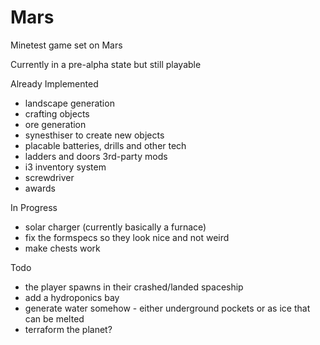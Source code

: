 # Mars
Minetest game set on Mars

Currently in a pre-alpha state but still playable

Already Implemented
- landscape generation
- crafting objects
- ore generation
- synesthiser to create new objects
- placable batteries, drills and other tech
- ladders and doors
3rd-party mods
- i3 inventory system
- screwdriver
- awards

In Progress
- solar charger (currently basically a furnace) 
- fix the formspecs so they look nice and not weird
- make chests work

Todo
- the player spawns in their crashed/landed spaceship
- add a hydroponics bay
- generate water somehow - either underground pockets or as ice that can be melted
- terraform the planet?
